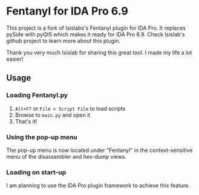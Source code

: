 # Fentanyl for IDA Pro 6.9

This project is a fork of Isislabs's Fentanyl plugin for IDA Pro. It replaces pySide with pyQt5 which makes it ready for IDA Pro 6.9. Check Isislab's github project to learn more about this plugin.

Thank you very much Isislab for sharing this great tool. I made my life a lot easier!

## Usage

### Loading Fentanyl.py

1. `Alt+F7` or `File > Script File` to load scripts
2. Browse to `main.py` and open it
3. That's it!

### Using the pop-up menu

The pop-up menu is now located under "Fentanyl" in the context-sensitive menu of the disassembler and hex-dump views.

### Loading on start-up

I am planning to use the IDA Pro plugin framework to achieve this feature.